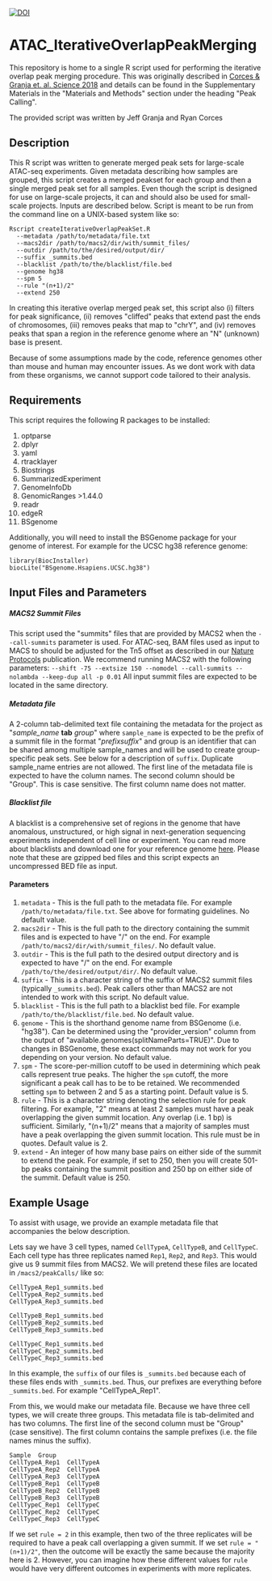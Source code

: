 [![DOI](https://zenodo.org/badge/416004561.svg)](https://zenodo.org/badge/latestdoi/416004561)

# ATAC_IterativeOverlapPeakMerging

This repository is home to a single R script used for performing the iterative overlap peak merging procedure. This was originally described in [Corces & Granja et. al. Science 2018](https://pubmed.ncbi.nlm.nih.gov/30361341/) and details can be found in the Supplementary Materials in the "Materials and Methods" section under the heading "Peak Calling".

The provided script was written by Jeff Granja and Ryan Corces

## Description
This R script was written to generate merged peak sets for large-scale ATAC-seq experiments. Given metadata
describing how samples are grouped, this script creates a merged peakset for each group and then a single
merged peak set for all samples. Even though the script is designed for use on large-scale projects, it can and should
also be used for small-scale projects. Inputs are described below. Script is meant to be run from the
command line on a UNIX-based system like so:

```
Rscript createIterativeOverlapPeakSet.R
  --metadata /path/to/metadata/file.txt
  --macs2dir /path/to/macs2/dir/with/summit_files/
  --outdir /path/to/the/desired/output/dir/
  --suffix _summits.bed
  --blacklist /path/to/the/blacklist/file.bed
  --genome hg38
  --spm 5
  --rule "(n+1)/2"
  --extend 250
```

In creating this iterative overlap merged peak set, this script also (i) filters for peak significance, (ii) removes "cliffed" peaks that extend past the ends of chromosomes, (iii) removes peaks that map to "chrY", and (iv) removes peaks that span a region in the reference genome where an "N" (unknown) base is present.

Because of some assumptions made by the code, reference genomes other than mouse and human may encounter issues. As we dont work with data from these organisms, we cannot support code tailored to their analysis.

## Requirements
This script requires the following R packages to be installed:
1. optparse
2. dplyr
3. yaml
4. rtracklayer
5. Biostrings
6. SummarizedExperiment
7. GenomeInfoDb
8. GenomicRanges >1.44.0
9. readr
10. edgeR
11. BSgenome

Additionally, you will need to install the BSGenome package for your genome of interest. For example for the UCSC hg38 reference genome:
```
library(BiocInstaller)
biocLite("BSgenome.Hsapiens.UCSC.hg38")
```

## Input Files and Parameters
##### MACS2 Summit Files
This script used the "summits" files that are provided by MACS2 when the `--call-summits` parameter is used. For ATAC-seq, BAM files used as input to MACS to should be adjusted for the Tn5 offset as described in our [Nature Protocols]() publication. We recommend running MACS2 with the following parameters:
`--shift -75 --extsize 150 --nomodel --call-summits --nolambda --keep-dup all -p 0.01`
All input summit files are expected to be located in the same directory.

##### Metadata file
A 2-column tab-delimited text file containing the metadata for the project as "_sample_name_ __tab__ _group_" 
where `sample_name` is expected to be the prefix of a summit file in the format "_prefixsuffix_" and
group is an identifier that can be shared among multiple sample_names and will be used to create group-specific peak sets. See below for a description of `suffix`.
Duplicate sample_name entries are not allowed.
The first line of the metadata file is expected to have the column names. The second column should be "Group". This is case sensitive. The first column name does not matter.

##### Blacklist file
A blacklist is a comprehensive set of regions in the genome that have anomalous, unstructured, or high signal in next-generation sequencing experiments independent of cell line or experiment. You can read more about blacklists and download one for your reference genome [here](https://github.com/Boyle-Lab/Blacklist). Please note that these are gzipped bed files and this script expects an uncompressed BED file as input.

#### Parameters
1. `metadata` - This is the full path to the metadata file. For example `/path/to/metadata/file.txt`. See above for formating guidelines. No default value.
2. `macs2dir` - This is the full path to the directory containing the summit files and is expected to have "/" on the end. For example `/path/to/macs2/dir/with/summit_files/`. No default value.
3. `outdir` - This is the full path to the desired output directory and is expected to have "/" on the end. For example `/path/to/the/desired/output/dir/`. No default value.
4. `suffix` - This is a character string of the suffix of MACS2 summit files (typically `_summits.bed`). Peak
     callers other than MACS2 are not intended to work with this script. No default value.
5. `blacklist` - This is the full path to a blacklist bed file. For example `/path/to/the/blacklist/file.bed`. No default value.
6. `genome` - This is the shorthand genome name from BSGenome (i.e. "hg38"). Can be determined using the "provider_version"
    column from the output of "available.genomes(splitNameParts=TRUE)". Due to changes in BSGenome, these exact commands may not work for you depending on your version. No default value.
7. `spm` - The score-per-million cutoff to be used in determining which peak calls represent true peaks. The higher the `spm` cutoff, the more significant a peak call has to be to be retained. We recommended setting `spm` to between 2 and 5 as a starting point. Default value is 5.
8. `rule` - This is a character string denoting the selection rule for peak filtering. For example, "2" means at least 2 samples
    must have a peak overlapping the given summit location. Any overlap (i.e. 1 bp) is sufficient. Similarly, "(n+1)/2" means that a majority of samples must have a peak overlapping the given summit location. This rule must be in quotes. Default value is 2. 
9. `extend` - An integer of how many base pairs on either side of the summit to extend the peak. For example, if set to 250, then you will create 501-bp peaks containing the summit position and 250 bp on either side of the summit. Default value is 250.

## Example Usage
To assist with usage, we provide an example metadata file that accompanies the below description.

Lets say we have 3 cell types, named `CellTypeA`, `CellTypeB`, and `CellTypeC`. Each cell type has three replicates named `Rep1`, `Rep2`, and `Rep3`. This would give us 9 summit files from MACS2. We will pretend these files are located in `/macs2/peakCalls/` like so:

```
CellTypeA_Rep1_summits.bed
CellTypeA_Rep2_summits.bed
CellTypeA_Rep3_summits.bed

CellTypeB_Rep1_summits.bed
CellTypeB_Rep2_summits.bed
CellTypeB_Rep3_summits.bed

CellTypeC_Rep1_summits.bed
CellTypeC_Rep2_summits.bed
CellTypeC_Rep3_summits.bed
```

In this example, the `suffix` of our files is `_summits.bed` because each of these files ends with `_summits.bed`. Thus, our prefixes are everything before `_summits.bed`. For example "CellTypeA_Rep1".

From this, we would make our metadata file. Because we have three cell types, we will create three groups. This metadata file is tab-delimited and has two columns. The first line of the second column must be "Group" (case sensitive). The first column contains the sample prefixes (i.e. the file names minus the suffix).
```
Sample	Group
CellTypeA_Rep1	CellTypeA
CellTypeA_Rep2	CellTypeA
CellTypeA_Rep3	CellTypeA
CellTypeB_Rep1	CellTypeB
CellTypeB_Rep2	CellTypeB
CellTypeB_Rep3	CellTypeB
CellTypeC_Rep1	CellTypeC
CellTypeC_Rep2	CellTypeC
CellTypeC_Rep3	CellTypeC
```

If we set `rule = 2` in this example, then two of the three replicates will be required to have a peak call overlapping a given summit. If we set `rule = "(n+1)/2"`, then the outcome will be exactly the same because the majority here is 2. However, you can imagine how these different values for `rule` would have very different outcomes in experiments with more replicates. 
